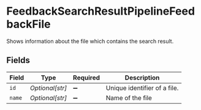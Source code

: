 # FeedbackSearchResultPipelineFeedbackFile

Shows information about the file which contains the search result.


## Fields

| Field                        | Type                         | Required                     | Description                  |
| ---------------------------- | ---------------------------- | ---------------------------- | ---------------------------- |
| `id`                         | *Optional[str]*              | :heavy_minus_sign:           | Unique identifier of a file. |
| `name`                       | *Optional[str]*              | :heavy_minus_sign:           | Name of the file             |